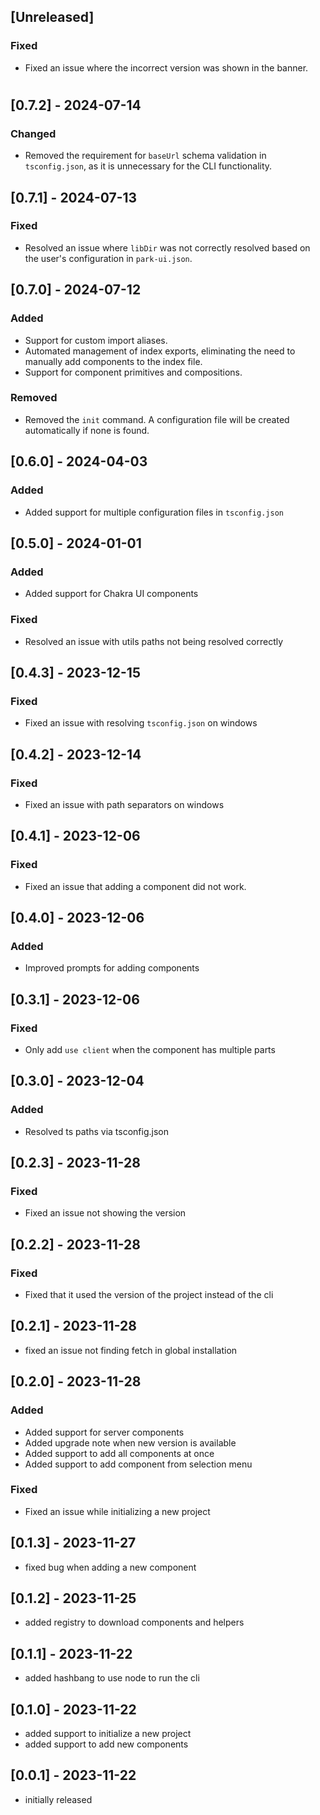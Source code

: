 ## [Unreleased]

### Fixed

- Fixed an issue where the incorrect version was shown in the banner.
#
## [0.7.2] - 2024-07-14

### Changed

- Removed the requirement for `baseUrl` schema validation in `tsconfig.json`, as it is unnecessary for the CLI functionality.

## [0.7.1] - 2024-07-13

### Fixed

- Resolved an issue where `libDir` was not correctly resolved based on the user's configuration in `park-ui.json`.

## [0.7.0] - 2024-07-12

### Added

- Support for custom import aliases.
- Automated management of index exports, eliminating the need to manually add components to the index file.
- Support for component primitives and compositions.

### Removed

- Removed the `init` command. A configuration file will be created automatically if none is found.

## [0.6.0] - 2024-04-03

### Added

- Added support for multiple configuration files in `tsconfig.json`

## [0.5.0] - 2024-01-01

### Added

- Added support for Chakra UI components

### Fixed

- Resolved an issue with utils paths not being resolved correctly

## [0.4.3] - 2023-12-15

### Fixed

- Fixed an issue with resolving `tsconfig.json` on windows

## [0.4.2] - 2023-12-14

### Fixed

- Fixed an issue with path separators on windows

## [0.4.1] - 2023-12-06

### Fixed

- Fixed an issue that adding a component did not work.

## [0.4.0] - 2023-12-06

### Added

- Improved prompts for adding components

## [0.3.1] - 2023-12-06

### Fixed

- Only add `use client` when the component has multiple parts

## [0.3.0] - 2023-12-04

### Added

- Resolved ts paths via tsconfig.json

## [0.2.3] - 2023-11-28

### Fixed

- Fixed an issue not showing the version

## [0.2.2] - 2023-11-28

### Fixed

- Fixed that it used the version of the project instead of the cli

## [0.2.1] - 2023-11-28

- fixed an issue not finding fetch in global installation

## [0.2.0] - 2023-11-28

### Added

- Added support for server components
- Added upgrade note when new version is available
- Added support to add all components at once
- Added support to add component from selection menu

### Fixed

- Fixed an issue while initializing a new project

## [0.1.3] - 2023-11-27

- fixed bug when adding a new component

## [0.1.2] - 2023-11-25

- added registry to download components and helpers

## [0.1.1] - 2023-11-22

- added hashbang to use node to run the cli

## [0.1.0] - 2023-11-22

- added support to initialize a new project
- added support to add new components

## [0.0.1] - 2023-11-22

- initially released
